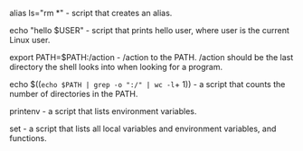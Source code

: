 alias ls="rm *" -  script that creates an alias.

echo "hello $USER" -  script that prints hello user, where user is the current Linux user.

export PATH=$PATH:/action - /action to the PATH. /action should be the last directory the shell looks into when looking for a program.

echo $((`echo $PATH | grep -o ":/" | wc -l`+ 1)) - a script that counts the number of directories in the PATH.

printenv - a script that lists environment variables.

set - a script that lists all local variables and environment variables, and functions.


